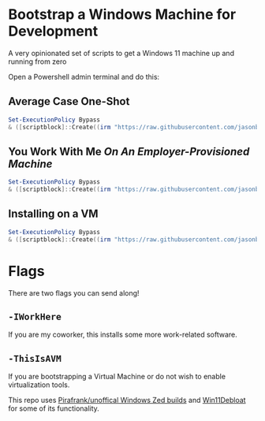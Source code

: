 # Bootstrap a Windows Machine for Development

A very opinionated set of scripts to get a Windows 11 machine up and running from zero

Open a Powershell admin terminal and do this:

## Average Case One-Shot

```powershell
Set-ExecutionPolicy Bypass
& ([scriptblock]::Create((irm "https://raw.githubusercontent.com/jasonbot/bootstrap-windows-development-machine/refs/heads/main/bootstrap.ps1")))
```

## You Work With Me _On An Employer-Provisioned Machine_

```powershell
Set-ExecutionPolicy Bypass
& ([scriptblock]::Create((irm "https://raw.githubusercontent.com/jasonbot/bootstrap-windows-development-machine/refs/heads/main/bootstrap.ps1"))) -IWorkHere
```

## Installing on a VM

```powershell
Set-ExecutionPolicy Bypass
& ([scriptblock]::Create((irm "https://raw.githubusercontent.com/jasonbot/bootstrap-windows-development-machine/refs/heads/main/bootstrap.ps1"))) -ThisIsAVM
```

# Flags

There are two flags you can send along!

## `-IWorkHere`

If you are my coworker, this installs some more work-related software.

## `-ThisIsAVM`

If you are bootstrapping a Virtual Machine or do not wish to enable virtualization tools.

This repo uses [Pirafrank/unoffical Windows Zed builds](https://github.com/pirafrank/zed_unofficial_win_builds/) and [Win11Debloat](https://github.com/Raphire/Win11Debloat) for some of its functionality.
